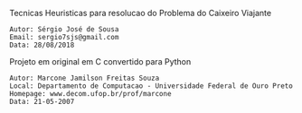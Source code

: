 Tecnicas Heuristicas para resolucao do Problema do Caixeiro Viajante

    Autor: Sérgio José de Sousa
    Email: sergio7sjs@gmail.com
    Data: 28/08/2018

Projeto em original em C convertido para Python

    Autor: Marcone Jamilson Freitas Souza
    Local: Departamento de Computacao - Universidade Federal de Ouro Preto
    Homepage: www.decom.ufop.br/prof/marcone
    Data: 21-05-2007
